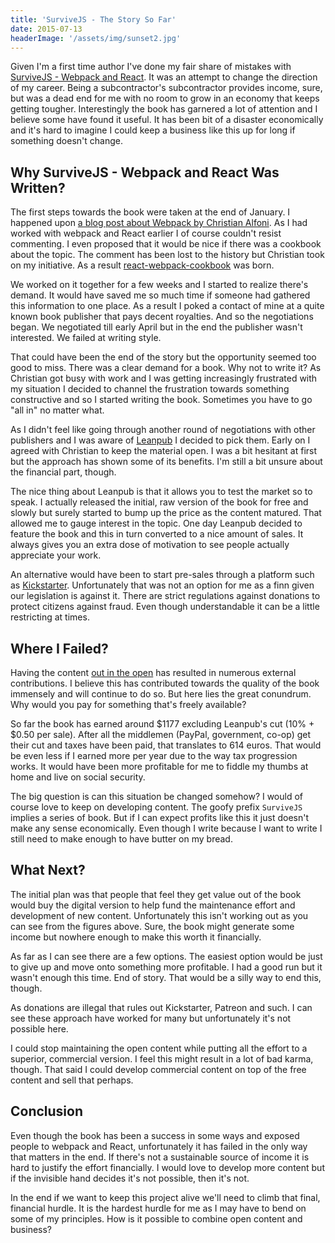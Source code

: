 ```yaml
---
title: 'SurviveJS - The Story So Far'
date: 2015-07-13
headerImage: '/assets/img/sunset2.jpg'
---
```

Given I'm a first time author I've done my fair share of mistakes with [SurviveJS - Webpack and React](http://survivejs.com/). It was an attempt to change the direction of my career. Being a subcontractor's subcontractor provides income, sure, but was a dead end for me with no room to grow in an economy that keeps getting tougher. Interestingly the book has garnered a lot of attention and I believe some have found it useful. It has been bit of a disaster economically and it's hard to imagine I could keep a business like this up for long if something doesn't change.

## Why SurviveJS - Webpack and React Was Written?

The first steps towards the book were taken at the end of January. I happened upon [a blog post about Webpack by Christian Alfoni](https://christianalfoni.github.io/javascript/2014/12/13/did-you-know-webpack-and-react-is-awesome.html). As I had worked with webpack and React earlier I of course couldn't resist commenting. I even proposed that it would be nice if there was a cookbook about the topic. The comment has been lost to the history but Christian took on my initiative. As a result [react-webpack-cookbook](https://christianalfoni.github.io/react-webpack-cookbook/) was born.

We worked on it together for a few weeks and I started to realize there's demand. It would have saved me so much time if someone had gathered this information to one place. As a result I poked a contact of mine at a quite known book publisher that pays decent royalties. And so the negotiations began. We negotiated till early April but in the end the publisher wasn't interested. We failed at writing style.

That could have been the end of the story but the opportunity seemed too good to miss. There was a clear demand for a book. Why not to write it? As Christian got busy with work and I was getting increasingly frustrated with my situation I decided to channel the frustration towards something constructive and so I started writing the book. Sometimes you have to go "all in" no matter what.

As I didn't feel like going through another round of negotiations with other publishers and I was aware of [Leanpub](https://leanpub.com/) I decided to pick them. Early on I agreed with Christian to keep the material open. I was a bit hesitant at first but the approach has shown some of its benefits. I'm still a bit unsure about the financial part, though.

The nice thing about Leanpub is that it allows you to test the market so to speak. I actually released the initial, raw version of the book for free and slowly but surely started to bump up the price as the content matured. That allowed me to gauge interest in the topic. One day Leanpub decided to feature the book and this in turn converted to a nice amount of sales. It always gives you an extra dose of motivation to see people actually appreciate your work.

An alternative would have been to start pre-sales through a platform such as [Kickstarter](https://www.kickstarter.com/). Unfortunately that was not an option for me as a finn given our legislation is against it. There are strict regulations against donations to protect citizens against fraud. Even though understandable it can be a little restricting at times.

## Where I Failed?

Having the content [out in the open](https://github.com/survivejs/webpack_react) has resulted in numerous external contributions. I believe this has contributed towards the quality of the book immensely and will continue to do so. But here lies the great conundrum. Why would you pay for something that's freely available?

So far the book has earned around $1177 excluding Leanpub's cut (10% + $0.50 per sale). After all the middlemen (PayPal, government, co-op) get their cut and taxes have been paid, that translates to 614 euros. That would be even less if I earned more per year due to the way tax progression works. It would have been more profitable for me to fiddle my thumbs at home and live on social security.

The big question is can this situation be changed somehow? I would of course love to keep on developing content. The goofy prefix `SurviveJS` implies a series of book. But if I can expect profits like this it just doesn't make any sense economically. Even though I write because I want to write I still need to make enough to have butter on my bread.

## What Next?

The initial plan was that people that feel they get value out of the book would buy the digital version to help fund the maintenance effort and development of new content. Unfortunately this isn't working out as you can see from the figures above. Sure, the book might generate some income but nowhere enough to make this worth it financially.

As far as I can see there are a few options. The easiest option would be just to give up and move onto something more profitable. I had a good run but it wasn't enough this time. End of story. That would be a silly way to end this, though.

As donations are illegal that rules out Kickstarter, Patreon and such. I can see these approach have worked for many but unfortunately it's not possible here.

I could stop maintaining the open content while putting all the effort to a superior, commercial version. I feel this might result in a lot of bad karma, though. That said I could develop commercial content on top of the free content and sell that perhaps.

## Conclusion

Even though the book has been a success in some ways and exposed people to webpack and React, unfortunately it has failed in the only way that matters in the end. If there's not a sustainable source of income it is hard to justify the effort financially. I would love to develop more content but if the invisible hand decides it's not possible, then it's not.

In the end if we want to keep this project alive we'll need to climb that final, financial hurdle. It is the hardest hurdle for me as I may have to bend on some of my principles. How is it possible to combine open content and business?

